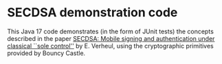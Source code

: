 # SECDSA demonstration code

This Java 17 code demonstrates (in the form of JUnit tests) the concepts described in the paper [SECDSA: Mobile signing and authentication under classical ``sole control''](https://eprint.iacr.org/2021/910) by E. Verheul, using the cryptographic primitives provided by Bouncy Castle.